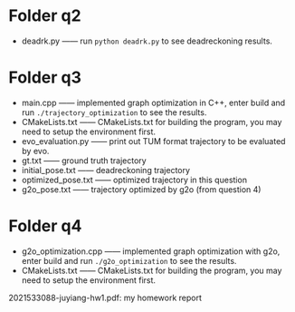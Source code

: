 # Folder q2
- deadrk.py —— run `python deadrk.py` to see deadreckoning results.

# Folder q3
- main.cpp —— implemented graph optimization in C++, enter build and run `./trajectory_optimization` to see the results.
- CMakeLists.txt —— CMakeLists.txt for building the program, you may need to setup the environment first.
- evo_evaluation.py —— print out TUM format trajectory to be evaluated by evo.
- gt.txt —— ground truth trajectory
- initial_pose.txt —— deadreckoning trajectory
- optimized_pose.txt —— optimized trajectory in this question
- g2o_pose.txt —— trajectory optimized by g2o (from question 4)

# Folder q4
- g2o_optimization.cpp —— implemented graph optimization with g2o, enter build and run `./g2o_optimization` to see the results.
- CMakeLists.txt —— CMakeLists.txt for building the program, you may need to setup the environment first.

2021533088-juyiang-hw1.pdf: my homework report

